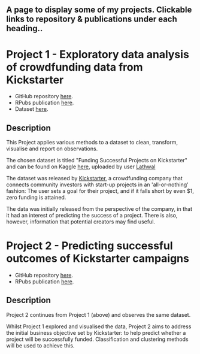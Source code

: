 
## A page to display some of my projects. Clickable links to repository & publications under each heading..




# Project 1 - Exploratory data analysis of crowdfunding data from Kickstarter
* GitHub repository [here](https://github.com/davidika/Analysis-of-Kickstarter-campaign-data).
* RPubs publication [here](https://rpubs.com/david_ika/EDA-kickstarter).
* Dataset [here](https://www.kaggle.com/codename007/funding-successful-projects).

## Description 

This Project applies various methods to a dataset to clean, transform, visualise and report on observations.

The chosen dataset is titled "Funding Successful Projects on Kickstarter" and can be found on Kaggle [here](https://www.kaggle.com/codename007/funding-successful-projects), uploaded by user [Lathwal](https://www.kaggle.com/codename007)

The dataset was released by [Kickstarter](https://www.kickstarter.com/), a crowdfunding company that connects community investors with start-up projects in an 'all-or-nothing' fashion: The user sets a goal for their project, and if it falls short by even $1, zero funding is attained.

The data was initially released from the perspective of the company, in that it had an interest of predicting the success of a project. There is also, however, information that potential creators may find useful.




# Project 2 - Predicting successful outcomes of Kickstarter campaigns
* GitHub repository [here](https://github.com/davidika/Analysis-of-Kickstarter-campaign-data).
* RPubs publication [here](https://rpubs.com/david_ika/predicting-Kickstarter-campaign-success).

## Description

Project 2 continues from Project 1 (above) and observes the same dataset.

Whilst Project 1 explored and visualised the data, Project 2 aims to address the initial business objective set by Kickstarter: to help predict whether a project will be successfully funded. Classification and clustering methods will be used to achieve this.

